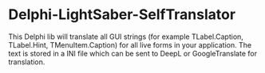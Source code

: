 # Delphi-LightSaber-SelfTranslator
This Delphi lib will translate all GUI strings (for example TLabel.Caption, TLabel.Hint, TMenuItem.Caption) for all live forms in your application. The text is stored in a INI file which can be sent to DeepL or GoogleTranslate for translation.

